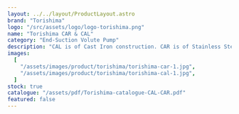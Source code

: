 ```yaml
---
layout: ../../layout/ProductLayout.astro
brand: "Torishima"
logo: "/src/assets/logo/logo-torishima.png"
name: "Torishima CAR & CAL"
category: "End-Suction Volute Pump"
description: "CAL is of Cast Iron construction. CAR is of Stainless Steel construction. CA series pumps are eco-friendly high efficiency pumps based on technology from Torishima enginereed pumps."
images:
  [
    "/assets/images/product/torishima/torishima-car-1.jpg",
    "/assets/images/product/torishima/torishima-cal-1.jpg",
  ]
stock: true
catalogue: "/assets/pdf/Torishima-catalogue-CAL-CAR.pdf"
featured: false
---
```

